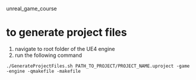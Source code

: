 unreal_game_course

# to generate project files
1. navigate to root folder of the UE4 engine
1. run the following command
```
./GenerateProjectFiles.sh PATH_TO_PROJECT/PROJECT_NAME.uproject -game -engine -qmakefile -makefile

```
